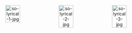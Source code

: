 
<div align="center" style="display:flex;justify-content:space-around;">
  <img src="http://vikashgaurav.com/util/download/solyrical-flutter-3.png" alt="so-lyrical-1-jpg" width="30%"/>
  <img src="http://vikashgaurav.com/util/download/solyrical-flutter-1.png" alt="so-lyrical-2-jpg" width="30%"/>
  <img src="http://vikashgaurav.com/util/download/solyrical-flutter-2.png" alt="so-lyrical-3-jpg" width="30%"/>
</div>
